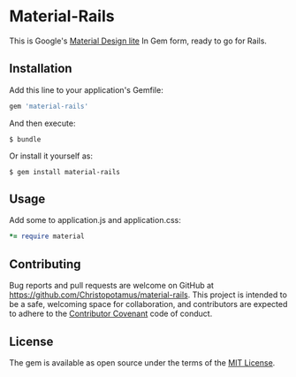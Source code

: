 # Material-Rails

This is Google's [Material Design lite](https://www.getmdl.io/) In Gem form, ready to go for Rails.

## Installation

Add this line to your application's Gemfile:

```ruby
gem 'material-rails'
```

And then execute:

    $ bundle

Or install it yourself as:

    $ gem install material-rails

## Usage

Add some to application.js and application.css:
```ruby
*= require material
```

## Contributing

Bug reports and pull requests are welcome on GitHub at https://github.com/Christopotamus/material-rails. This project is intended to be a safe, welcoming space for collaboration, and contributors are expected to adhere to the [Contributor Covenant](http://contributor-covenant.org) code of conduct.


## License

The gem is available as open source under the terms of the [MIT License](http://opensource.org/licenses/MIT).

